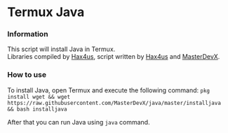 # Termux Java
### Information
This script will install Java in Termux.</br>
Libraries compiled by <a href="https://github.com/Hax4us">Hax4us</a>, script written by <a href="https://github.com/Hax4us">Hax4us</a> and <a href="https://github.com/MasterDevX">MasterDevX</a>.

### How to use
To install Java, open Termux and execute the following command:
```pkg install wget && wget https://raw.githubusercontent.com/MasterDevX/java/master/installjava && bash installjava```

After that you can run Java using ```java``` command.
